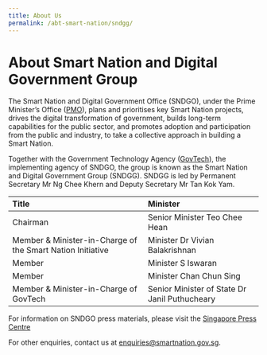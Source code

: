 ```yaml
---
title: About Us
permalink: /abt-smart-nation/sndgg/
---
```


# About Smart Nation and Digital Government Group

The Smart Nation and Digital Government Office (SNDGO), under the Prime Minister’s Office (<a href="https://www.pmo.gov.sg/" target="_blank">PMO</a>), plans and prioritises key Smart Nation projects, drives the digital transformation of government, builds long-term capabilities for the public sector, and promotes adoption and participation from the public and industry, to take a collective approach in building a Smart Nation.
 
Together with the Government Technology Agency (<a href="https://www.tech.gov.sg/" target="_blank">GovTech</a>), the implementing agency of SNDGO, the group is known as the Smart Nation and Digital Government Group (SNDGG). SNDGG is led by Permanent Secretary Mr Ng Chee Khern and Deputy Secretary Mr Tan Kok Yam.


| Title | Minister |
|:--------| :-------------|
| Chairman | Senior Minister Teo Chee Hean|
| Member & Minister-in-Charge of the Smart Nation Initiative| Minister Dr Vivian Balakrishnan|
| Member| Minister S Iswaran|
| Member| Minister Chan Chun Sing|
| Member & Minister-in-Charge of GovTech| Senior Minister of State Dr Janil Puthucheary|

For information on SNDGO press materials, please visit the <a href="https://www.sgpc.gov.sg/" target="_blank">Singapore Press Centre</a> 

For other enquiries, contact us at [enquiries@smartnation.gov.sg](mailto:enquiries@smartnation.gov.sg).
